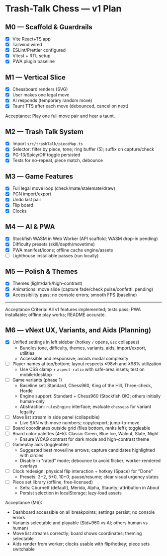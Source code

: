 # Trash-Talk Chess — v1 Plan

## M0 — Scaffold & Guardrails

- [x] Vite React+TS app
- [x] Tailwind wired
- [x] ESLint/Prettier configured
- [x] Vitest + RTL setup
- [x] PWA plugin baseline

## M1 — Vertical Slice

- [x] Chessboard renders (SVG)
- [x] User makes one legal move
- [x] AI responds (temporary random move)
- [x] Taunt TTS after each move (debounced, cancel on next)

Acceptance: Play one full move pair and hear a taunt.

## M2 — Trash Talk System

- [x] Import `src/trashTalk/pieceMap.ts`
- [x] Selector: filter by piece, tone; ring buffer (5); suffix on capture/check
- [x] PG-13/Spicy/Off toggle persisted
- [x] Tests for no-repeat, piece match, debounce

## M3 — Game Features

- [x] Full legal move loop (check/mate/stalemate/draw)
- [x] PGN import/export
- [x] Undo last pair
- [x] Flip board
- [x] Clocks

## M4 — AI & PWA

- [x] Stockfish WASM in Web Worker (API scaffold; WASM drop-in pending)
- [x] Difficulty presets (skill/depth/movetime)
- [x] PWA manifest/icons; offline cache engine/assets
- [ ] Lighthouse installable passes (run locally)

## M5 — Polish & Themes

- [x] Themes (light/dark/high-contrast)
- [x] Animations: move slide (capture fade/check pulse/confetti: pending)
- [x] Accessibility pass; no console errors; smooth FPS (baseline)

---

Acceptance Criteria: All v1 features implemented; tests pass; PWA installable; offline play works; README accurate.

## M6 — vNext UX, Variants, and Aids (Planning)
- [x] Unified settings in left sidebar (hotkey `/` opens, `Esc` collapses)
  - Bundles tone, difficulty, themes, variants, aids, import/export, utilities
  - Accessible and responsive; avoids modal complexity
- [ ] Player names at top/bottom; layout respects ≤98vh and ≥98% utilization
  - Use CSS clamp + `aspect-ratio` with safe-area insets; test on mobile/desktop
- [ ] Game variants (phase 1)
  - Baseline set: Standard, Chess960, King of the Hill, Three-check, Horde
  - Engine support: Standard + Chess960 (Stockfish OK); others initially human-only
  - Abstraction: `rulesEngine` interface; evaluate `chessops` for variant legality
- [ ] Move list stream in side panel (collapsible)
  - Live SAN with move numbers; copy/export; jump-to-move
- [ ] Board coordinates outside grid (files bottom, ranks left); toggleable
- [ ] Board color palettes (4–5): Classic Green, Blue Ice, Walnut, Slate, Night
  - Ensure WCAG contrast for dark mode and high-contrast theme
- [ ] Gameplay aids (toggleable)
  - Suggested best move/line arrows; capture candidates highlighted with circles
  - Disable in "rated" mode; debounce to avoid flicker; worker-rendered overlays
- [ ] Clock redesign: physical flip interaction + hotkey (Space) for "Done"
  - Presets: 3+2, 5+0, 10+0; pause/resume; clear visual urgency states
- [ ] Piece set library (offline, free-licensed)
  - Sets: Cburnett (default), Merida, Alpha, Staunty; attribution in About
  - Persist selection in localStorage; lazy-load assets

Acceptance (M6):
- Dashboard accessible on all breakpoints; settings persist; no console errors
- Variants selectable and playable (Std+960 vs AI; others human vs human)
- Move list streams correctly; board shows coordinates; theming selectable
- Aids render from worker; clocks usable with flip/hotkey; piece sets switchable
